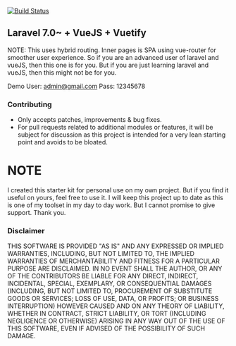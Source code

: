 [![Build Status](https://travis-ci.org/darryldecode/laravel-starter-kit.svg?branch=master)](https://travis-ci.org/darryldecode/laravel-starter-kit)

<h2>Laravel 7.0~ + VueJS + Vuetify</h2>
<p>NOTE: This uses hybrid routing. Inner pages is SPA using vue-router for smoother user experience. So if you are an advanced user of laravel and vueJS, then this one is for you. But if you are just learning laravel and vueJS, then this might not be for you.</p>

Demo User: admin@gmail.com Pass: 12345678

<h3 id="contributing">Contributing</h3>

- Only accepts patches, improvements & bug fixes.
- For pull requests related to additional modules or features, it will be subject for discussion as this project is intended for a very lean starting point and avoids to be bloated.

# NOTE

I created this starter kit for personal use on my own project. But if you find it useful on yours, feel free to use it. I will keep this project up to date as this is one of my toolset in my day to day work. But I cannot promise to give support. Thank you.

<h3>Disclaimer</h3>

THIS SOFTWARE IS PROVIDED "AS IS" AND ANY EXPRESSED OR IMPLIED WARRANTIES, INCLUDING, BUT NOT LIMITED TO, THE IMPLIED WARRANTIES OF MERCHANTABILITY AND FITNESS FOR A PARTICULAR PURPOSE ARE DISCLAIMED. IN NO EVENT SHALL THE AUTHOR, OR ANY OF THE CONTRIBUTORS BE LIABLE FOR ANY DIRECT, INDIRECT, INCIDENTAL, SPECIAL, EXEMPLARY, OR CONSEQUENTIAL DAMAGES (INCLUDING, BUT NOT LIMITED TO, PROCUREMENT OF SUBSTITUTE GOODS OR SERVICES; LOSS OF USE, DATA, OR PROFITS; OR BUSINESS INTERRUPTION) HOWEVER CAUSED AND ON ANY THEORY OF LIABILITY, WHETHER IN CONTRACT, STRICT LIABILITY, OR TORT (INCLUDING NEGLIGENCE OR OTHERWISE) ARISING IN ANY WAY OUT OF THE USE OF THIS SOFTWARE, EVEN IF ADVISED OF THE POSSIBILITY OF SUCH DAMAGE.
